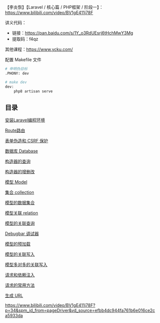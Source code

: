 
【李炎恢】【Laravel / 核心篇 / PHP框架 / 阶段一】： https://www.bilibili.com/video/BV1gE411j78F

讲义代码：
- 链接：https://pan.baidu.com/s/1Y_o3RdUEsrj6tHchMwY3Mg 
- 提取码：f4qz

其他课程：https://www.ycku.com/

配置 Makefile 文件

```bash
# 申明伪目标
.PHONY: dev

# make dev
dev:
	php8 artisan serve
```

## 目录

[安装Laravel编程环境](blog/laravel/install-php.md)

[Route路由](/blog/laravel/route.md)

[表单伪造和 CSRF 保护](blog/laravel/csrf.md)

[数据库 Database](blog/laravel/database.md)

[构造器的查询](blog/laravel/sql-builder.md)

[构造器的增删改](blog/laravel/sql-builder-modify.md)

[模型 Model](blog/laravel/model.md)

[集合 collection](/blog/laravel/collection.md)

[模型的数据集合](/blog/laravel/model-collection.md)

[模型关联 relation](/blog/laravel/model-relation.md)

[模型的关联查询](/blog/laravel/model-relation-query.md)

[Debugbar 调试器](/blog/laravel/debugbar.md)

[模型的预加载](/blog/laravel/model-preload.md)

[模型的关联写入](/blog/laravel/model-relation-write.md)

[模型多对多的关联写入](/blog/laravel/model-relation-write2.md)

[请求和依赖注入](/blog/laravel/request.md)

[请求的常用方法](/blog/laravel/request-method.md)

[生成 URL](/blog/laravel/url.md)



https://www.bilibili.com/video/BV1gE411j78F?p=34&spm_id_from=pageDriver&vd_source=efbb4dc944fa761b6e016ce2ca5933da